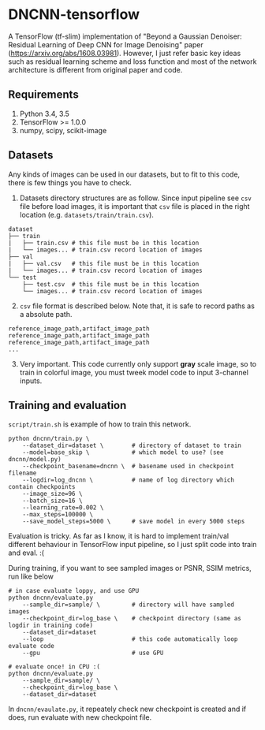 # DNCNN-tensorflow
A TensorFlow (tf-slim) implementation of "Beyond a Gaussian Denoiser: Residual Learning of Deep CNN for Image Denoising" paper (https://arxiv.org/abs/1608.03981). However, I just refer basic key ideas such as residual learning scheme and loss function and most of the network architecture is different from original paper and code.

## Requirements
1. Python 3.4, 3.5
2. TensorFlow >= 1.0.0
3. numpy, scipy, scikit-image

## Datasets
Any kinds of images can be used in our datasets, but to fit to this code, there is few things you have to check.

1. Datasets directory structures are as follow. Since input pipeline see `csv` file before load images, it is important that `csv` file is placed in the right location (e.g. `datasets/train/train.csv`).

```
dataset
├── train
|   ├── train.csv # this file must be in this location
|   └── images... # train.csv record location of images 
├── val
|   ├── val.csv   # this file must be in this location
|   └── images... # train.csv record location of images 
└── test
    ├── test.csv  # this file must be in this location
    └── images... # train.csv record location of images 
```

2. `csv` file format is described below. Note that, it is safe to record paths as a absolute path.

```
reference_image_path,artifact_image_path
reference_image_path,artifact_image_path
reference_image_path,artifact_image_path
...
```

3. Very important. This code currently only support **gray** scale image, so to train in colorful image, you must tweek model code to input 3-channel inputs.

## Training and evaluation
`script/train.sh` is example of how to train this network.

```shell
python dncnn/train.py \
    --dataset_dir=dataset \        # directory of dataset to train
    --model=base_skip \            # which model to use? (see dncnn/model.py)
    --checkpoint_basename=dncnn \  # basename used in checkpoint filename
    --logdir=log_dncnn \           # name of log directory which contain checkpoints
    --image_size=96 \              
    --batch_size=16 \
    --learning_rate=0.002 \
    --max_steps=100000 \
    --save_model_steps=5000 \      # save model in every 5000 steps
```

Evaluation is tricky. As far as I know, it is hard to implement train/val different behaviour in TensorFlow input pipeline, so I just split code into train and eval. :(

During training, if you want to see sampled images or PSNR, SSIM metrics, run like below

```shell
# in case evaluate loppy, and use GPU
python dncnn/evaluate.py 
    --sample_dir=sample/ \         # directory will have sampled images
    --checkpoint_dir=log_base \    # checkpoint directory (same as logdir in training code)
    --dataset_dir=dataset
    --loop                         # this code automatically loop evaluate code
    --gpu                          # use GPU
    
# evaluate once! in CPU :(
python dncnn/evaluate.py 
    --sample_dir=sample/ \
    --checkpoint_dir=log_base \
    --dataset_dir=dataset    
```

In `dncnn/evaulate.py`, it repeately check new checkpoint is created and if does, run evaluate with new checkpoint file.
